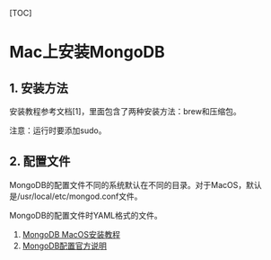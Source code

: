 [TOC]

# Mac上安装MongoDB

## 1. 安装方法

安装教程参考文档[1]，里面包含了两种安装方法：brew和压缩包。

注意：运行时要添加sudo。

## 2. 配置文件

MongoDB的配置文件不同的系统默认在不同的目录。对于MacOS，默认是/usr/local/etc/mongod.conf文件。

MongoDB的配置文件时YAML格式的文件。

1. [MongoDB MacOS安装教程](https://docs.mongodb.com/manual/tutorial/install-mongodb-on-os-x-tarball/)
2. [MongoDB配置官方说明](https://docs.mongodb.com/manual/reference/configuration-options/#configuration-file)
